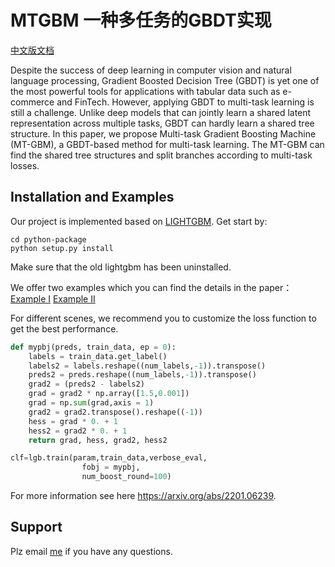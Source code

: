 MTGBM 一种多任务的GBDT实现
=========================================

[中文版文档](https://github.com/antmachineintelligence/mtgbmcode/blob/main/README.CH)

Despite the success of deep learning in computer vision and natural language processing, Gradient Boosted Decision Tree (GBDT) is yet one of the most powerful tools for applications with tabular data such as e-commerce and FinTech. However, applying GBDT to multi-task learning is still a challenge. Unlike deep models that can jointly learn a shared latent representation across multiple tasks, GBDT can hardly learn a shared tree structure. In this paper, we propose Multi-task Gradient Boosting Machine (MT-GBM), a GBDT-based method for multi-task learning. The MT-GBM can find the shared tree structures and split branches according to multi-task losses.


Installation and Examples
-----------------------------
Our project is implemented based on [LIGHTGBM](https://github.com/microsoft/LightGBM). Get start by:  
```
cd python-package  
python setup.py install  
```
Make sure that the old lightgbm has been uninstalled.  


We offer two examples which you can find the details in the paper：  
[Example I](https://github.com/mtgbmcode/mtgbmcode/tree/main/examples/example1) 
[Example II](https://github.com/mtgbmcode/mtgbmcode/tree/main/examples/example2) 



For different scenes, we recommend you to customize the loss function to get the best performance.
```python
def mypbj(preds, train_data, ep = 0):
    labels = train_data.get_label()
    labels2 = labels.reshape((num_labels,-1)).transpose()    
    preds2 = preds.reshape((num_labels,-1)).transpose()
    grad2 = (preds2 - labels2)                               
    grad = grad2 * np.array([1.5,0.001])                    
    grad = np.sum(grad,axis = 1)
    grad2 = grad2.transpose().reshape((-1))                  
    hess = grad * 0. + 1
    hess2 = grad2 * 0. + 1
    return grad, hess, grad2, hess2    

clf=lgb.train(param,train_data,verbose_eval,
                fobj = mypbj,
                num_boost_round=100)
```  
  

For more information see here https://arxiv.org/abs/2201.06239.                 
            
Support
-----------------------------   
Plz email [me](zhenzhe.yzz@antgroup.com) if you have any questions.
